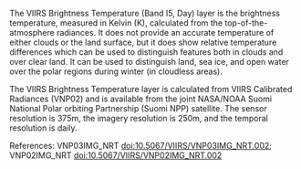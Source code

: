 The VIIRS Brightness Temperature (Band I5, Day) layer is the brightness temperature, measured in Kelvin (K), calculated from the top-of-the-atmosphere radiances. It does not provide an accurate temperature of either clouds or the land surface, but it does show relative temperature differences which can be used to distinguish features both in clouds and over clear land. It can be used to distinguish land, sea ice, and open water over the polar regions during winter (in cloudless areas).

The VIIRS Brightness Temperature layer is calculated from VIIRS Calibrated Radiances (VNP02) and is available from the joint NASA/NOAA Suomi National Polar orbiting Partnership (Suomi NPP) satellite. The sensor resolution is 375m, the imagery resolution is 250m, and the temporal resolution is daily.

References: VNP03IMG_NRT [doi:10.5067/VIIRS/VNP03IMG_NRT.002](https://doi.org/10.5067/VIIRS/VNP03IMG_NRT.002); VNP02IMG_NRT [doi:10.5067/VIIRS/VNP02IMG_NRT.002](https://doi.org/10.5067/VIIRS/VNP02IMG_NRT.002)
